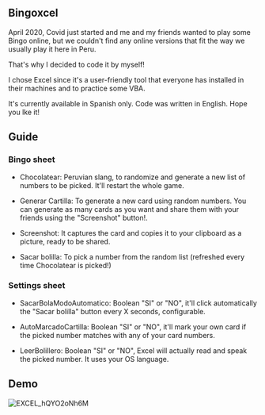 ## Bingoxcel
April 2020, Covid just started and me and my friends wanted to play some Bingo online, but we couldn't find any online versions that fit the way we usually play it here in Peru.

That's why I decided to code it by myself!

I chose Excel since it's a user-friendly tool that everyone has installed in their machines and to practice some VBA.

It's currently available in Spanish only. Code was written in English.
Hope you lke it!

## Guide
### Bingo sheet
* Chocolatear: Peruvian slang, to randomize and generate a new list of numbers to be picked. It'll restart the whole game.

* Generar Cartilla: To generate a new card using random numbers. You can generate as many cards as you want and share them with your friends using the "Screenshot" button!.

* Screenshot: It captures the card and copies it to your clipboard as a picture, ready to be shared.

* Sacar bolilla: To pick a number from the random list (refreshed every time Chocolatear is picked!)

### Settings sheet
* SacarBolaModoAutomatico: Boolean "SI" or "NO", it'll click automatically the "Sacar bolilla" button every X seconds, configurable.

* AutoMarcadoCartilla: Boolean "SI" or "NO", it'll mark your own card if the picked number matches with any of your card numbers.

* LeerBolillero: Boolean "SI" or "NO", Excel will actually read and speak the picked number. It uses your OS language.

## Demo
![EXCEL_hQYO2oNh6M](https://user-images.githubusercontent.com/65935742/201020305-04bc9810-e5b3-4e13-a024-bfec5dbdd843.gif)
